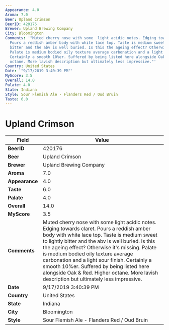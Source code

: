```yaml
---
Appearance: 4.0
Aroma: 7.0
Beer: Upland Crimson
BeerID: 420176
Brewer: Upland Brewing Company
City: Bloomington
Comments: '"Muted cherry nose with some  light acidic notes. Edging towards claret.
  Pours a reddish amber body with white lace top. Taste is medium sweet to lightly
  bitter and the abv is well buried. Is this the ageing effect? Otherwise it''s missing.
  Palate is medium bodied oily texture average carbonation and a light sour finish.
  Certainly a smooth 10%er. Suffered by being listed here alongside Oak & Red. Higher
  octane. More lavish description but ultimately less impressive."'
Country: United States
Date: '"9/17/2019 3:40:39 PM"'
MyScore: 3.5
Overall: 14.0
Palate: 4.0
State: Indiana
Style: Sour Flemish Ale - Flanders Red / Oud Bruin
Taste: 6.0
---
```


# Upland Crimson

| Field         | Value |
|---------------|-------|
| **BeerID** | 420176 |
| **Beer** | Upland Crimson |
| **Brewer** | Upland Brewing Company |
| **Aroma** | 7.0 |
| **Appearance** | 4.0 |
| **Taste** | 6.0 |
| **Palate** | 4.0 |
| **Overall** | 14.0 |
| **MyScore** | 3.5 |
| **Comments** | Muted cherry nose with some  light acidic notes. Edging towards claret. Pours a reddish amber body with white lace top. Taste is medium sweet to lightly bitter and the abv is well buried. Is this the ageing effect? Otherwise it's missing. Palate is medium bodied oily texture average carbonation and a light sour finish. Certainly a smooth 10%er. Suffered by being listed here alongside Oak & Red. Higher octane. More lavish description but ultimately less impressive. |
| **Date** | 9/17/2019 3:40:39 PM |
| **Country** | United States |
| **State** | Indiana |
| **City** | Bloomington |
| **Style** | Sour Flemish Ale - Flanders Red / Oud Bruin |
